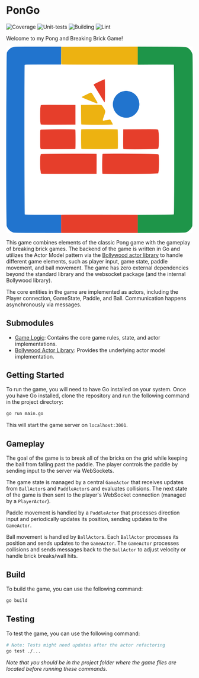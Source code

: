 
# PonGo

![Coverage](https://img.shields.io/badge/Coverage-59.0%25-yellow) ![Unit-tests](https://img.shields.io/github/actions/workflow/status/lguibr/pongo/test.yml?label=UnitTests) ![Building](https://img.shields.io/github/actions/workflow/status/lguibr/pongo/build.yml?label=Build) ![Lint](https://img.shields.io/github/actions/workflow/status/lguibr/pongo/lint.yml?label=Lint)

Welcome to my Pong and Breaking Brick Game!

![logo](bitmap.png)

This game combines elements of the classic Pong game with the gameplay of breaking brick games. The backend of the game is written in Go and utilizes the Actor Model pattern via the [Bollywood actor library](./bollywood/README.md) to handle different game elements, such as player input, game state, paddle movement, and ball movement. The game has zero external dependencies beyond the standard library and the websocket package (and the internal Bollywood library).

The core entities in the game are implemented as actors, including the Player connection, GameState, Paddle, and Ball. Communication happens asynchronously via messages.

## Submodules

*   [Game Logic](./game/README.md): Contains the core game rules, state, and actor implementations.
*   [Bollywood Actor Library](./bollywood/README.md): Provides the underlying actor model implementation.

## Getting Started

To run the game, you will need to have Go installed on your system. Once you have Go installed, clone the repository and run the following command in the project directory:

```bash
go run main.go
```

This will start the game server on `localhost:3001`.

## Gameplay

The goal of the game is to break all of the bricks on the grid while keeping the ball from falling past the paddle. The player controls the paddle by sending input to the server via WebSockets.

The game state is managed by a central `GameActor` that receives updates from `BallActor`s and `PaddleActor`s and evaluates collisions. The next state of the game is then sent to the player's WebSocket connection (managed by a `PlayerActor`).

Paddle movement is handled by a `PaddleActor` that processes direction input and periodically updates its position, sending updates to the `GameActor`.

Ball movement is handled by `BallActor`s. Each `BallActor` processes its position and sends updates to the `GameActor`. The `GameActor` processes collisions and sends messages back to the `BallActor` to adjust velocity or handle brick breaks/wall hits.

## Build

To build the game, you can use the following command:

```bash
go build
```

## Testing

To test the game, you can use the following command:

```bash
# Note: Tests might need updates after the actor refactoring
go test ./...
```

_Note that you should be in the project folder where the game files are located before running these commands._
